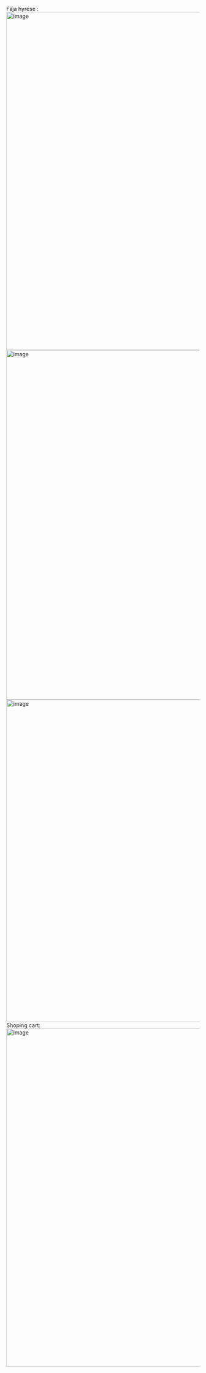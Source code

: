 Faja hyrese :
<img width="1896" height="882" alt="image" src="https://github.com/user-attachments/assets/63fb960f-7b4c-420f-b3d2-1e9fd4e01d19" />
<img width="1892" height="912" alt="image" src="https://github.com/user-attachments/assets/f7dd4d25-e63f-4ccb-a48f-640d8539f787" />
<img width="1900" height="841" alt="image" src="https://github.com/user-attachments/assets/03d0048e-b112-4cbb-a891-b5290c960407" />
Shoping cart:
<img width="1917" height="883" alt="image" src="https://github.com/user-attachments/assets/fc9a0ae4-800d-4489-ab45-f2795491f5a4" />
